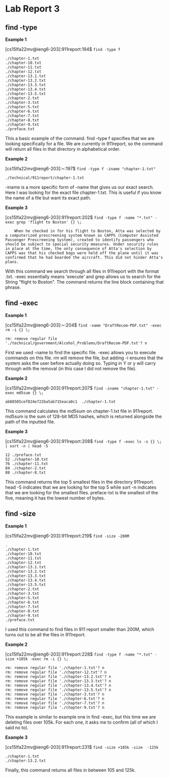 # Lab Report 3

## find -type

**Example 1** 



[cs15lfa22mv@ieng6-203]:911report:194$ ```find -type f```

```
./chapter-1.txt
./chapter-10.txt
./chapter-11.txt
./chapter-12.txt
./chapter-13.1.txt
./chapter-13.2.txt
./chapter-13.3.txt
./chapter-13.4.txt
./chapter-13.5.txt
./chapter-2.txt
./chapter-3.txt
./chapter-5.txt
./chapter-6.txt
./chapter-7.txt
./chapter-8.txt
./chapter-9.txt
./preface.txt
```

This a basic example of the command. find -type f specifies that we are looking specifically for a file. We are currently in 911report, so the command will return all files in that directory in alphabetical order. 

**Example 2**

[cs15lfa22mv@ieng6-203]:~:197$ ```find -type f -iname "chapter-1.txt"```

```
./technical/911report/chapter-1.txt
```

-iname is a more specific form of -name that gives us our exact search. Here I was looking for the exact file chapter-1.txt. This is useful if you know the name of a file but want its exact path. 

**Example 3**

[cs15lfa22mv@ieng6-203]:911report:202$ ```find -type f -name "*.txt" -exec grep 'flight to Boston' {} \;```

```
    When he checked in for his flight to Boston, Atta was selected by a computerized prescreening system known as CAPPS (Computer Assisted Passenger Prescreening System), created to identify passengers who should be subject to special security measures. Under security rules in place at the time, the only consequence of Atta's selection by CAPPS was that his checked bags were held off the plane until it was confirmed that he had boarded the aircraft. This did not hinder Atta's plans.
```

With this command we search through all files in 911report with the format .txt. -exec essentially means 'execute' and grep allows us to search for the String "flight to Boston". The command returns the line block containing that phrase. 


## find -exec

**Example 1**

[cs15lfa22mv@ieng6-203]:~:204$ ```find -name "DraftRecom-PDF.txt" -exec rm -i {} \;```

```
rm: remove regular file './technical/government/Alcohol_Problems/DraftRecom-PDF.txt'? n
```

First we used -name to find the specific file. -exec allows you to execute commands on this file. rm will remove the file, but adding -i ensures that the system asks the user before actually doing so. Typing in Y or y will carry through with the removal (in this case I did not remove the file). 

**Example 2** 

[cs15lfa22mv@ieng6-203]:911report:207$ ```find -iname "chapter-1.txt" -exec md5sum {} \;```

```
ab88505cef824e722ba5ab715eaca0c1  ./chapter-1.txt
```

This command calculates the md5sum on chapter-1.txt file in 911report. md5sum is the sum of 128-bit MD5 hashes, which is returned alongside the path of the inputted file. 

**Example 3**

[cs15lfa22mv@ieng6-203]:911report:208$ ```find -type f -exec ls -s {} \; | sort -n | head -5 ```

```
12 ./preface.txt
52 ./chapter-10.txt
76 ./chapter-11.txt
84 ./chapter-2.txt
88 ./chapter-8.txt
```

This command returns the top 5 smallest files in the directory 911report. head -5 indicates that we are looking for the top 5 while sort -n indicates that we are looking for the smallest files. preface-txt is the smallest of the five, meaning it has the lowest number of bytes. 


## find -size

**Example 1**

[cs15lfa22mv@ieng6-203]:911report:219$ ```find -size -200M```

```
.
./chapter-1.txt
./chapter-10.txt
./chapter-11.txt
./chapter-12.txt
./chapter-13.1.txt
./chapter-13.2.txt
./chapter-13.3.txt
./chapter-13.4.txt
./chapter-13.5.txt
./chapter-2.txt
./chapter-3.txt
./chapter-5.txt
./chapter-6.txt
./chapter-7.txt
./chapter-8.txt
./chapter-9.txt
./preface.txt
```

I used this command to find files in 911 report smaller than 200M, which turns out to be all the files in 911report.

**Example 2**

[cs15lfa22mv@ieng6-203]:911report:228$ ```find -type f -name "*.txt" -size +105k -exec rm -i {} \;```

```
rm: remove regular file './chapter-1.txt'? n
rm: remove regular file './chapter-12.txt'? n
rm: remove regular file './chapter-13.2.txt'? n
rm: remove regular file './chapter-13.3.txt'? n
rm: remove regular file './chapter-13.4.txt'? n
rm: remove regular file './chapter-13.5.txt'? n
rm: remove regular file './chapter-3.txt'? n
rm: remove regular file './chapter-6.txt'? n
rm: remove regular file './chapter-7.txt'? n
rm: remove regular file './chapter-9.txt'? n
```

This example is similar to example one in find -exec, but this time we are deleting files over 105k. For each one, it asks me to confirm (all of which I said no to). 

**Example 3**

[cs15lfa22mv@ieng6-203]:911report:231$ ```find -size +105k -size  -125k```

```
./chapter-1.txt
./chapter-13.2.txt
```

Finally, this command returns all files in between 105 and 125k. 
    
